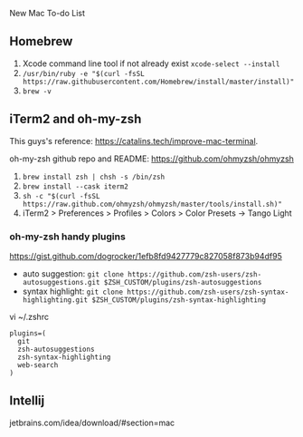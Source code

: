New Mac To-do List

## Homebrew
1. Xcode command line tool if not already exist `xcode-select --install`
2. `/usr/bin/ruby -e "$(curl -fsSL https://raw.githubusercontent.com/Homebrew/install/master/install)"`
3. `brew -v`

## iTerm2 and oh-my-zsh
This guys's reference: https://catalins.tech/improve-mac-terminal.

oh-my-zsh github repo and README: https://github.com/ohmyzsh/ohmyzsh

1. `brew install zsh | chsh -s /bin/zsh`
2. `brew install --cask iterm2`
3. `sh -c "$(curl -fsSL https://raw.github.com/ohmyzsh/ohmyzsh/master/tools/install.sh)"`
4. iTerm2 > Preferences > Profiles > Colors > Color Presets -> Tango Light

### oh-my-zsh handy plugins
https://gist.github.com/dogrocker/1efb8fd9427779c827058f873b94df95
* auto suggestion: `git clone https://github.com/zsh-users/zsh-autosuggestions.git $ZSH_CUSTOM/plugins/zsh-autosuggestions`
* syntax highlight: `git clone https://github.com/zsh-users/zsh-syntax-highlighting.git $ZSH_CUSTOM/plugins/zsh-syntax-highlighting`

vi ~/.zshrc
```
plugins=(
  git
  zsh-autosuggestions 
  zsh-syntax-highlighting
  web-search
)
```

## Intellij
jetbrains.com/idea/download/#section=mac
